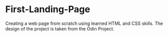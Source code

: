 # First-Landing-Page
Creating a web page from scratch using learned HTML and CSS skills. The design of the project is taken from the Odin Project.
